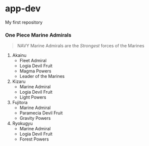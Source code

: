 # app-dev
My first repository

### **One Piece Marine Admirals**
>NAVY Marine Admirals are the *Strongest* forces of the Marines
1. Akainu
   - Fleet Admiral
   - Logia Devil Fruit
   - Magma Powers
   - Leader of the Marines
2. Kizaru
   - Marine Admiral
   - Logia Devil Fruit
   - Light Powers
3. Fujitora
   - Marine Admiral
   - Paramecia Devil Fruit
   - Gravity Powers
4. Ryokugyu
   - Marine Admiral
   - Logia Devil Fruit
   - Forest Powers
